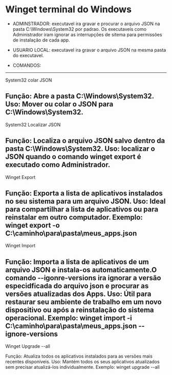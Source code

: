 # Winget terminal do Windows 

* ADMINSTRADOR: executavel ira gravar e procurar o arquivo JSON na pasta C:\Windows\System32 por padrao.
Os executaveis como Administrador iram ignorar as interrupções de sitema para permissões 
de instalação de cada app.

* USUARIO LOCAL: executavel ira gravar o arquivo JSON na mesma pasta do    executavel.

* COMANDOS:
-----------------------------------------------
System32 colar JSON

Função: Abre a pasta C:\Windows\System32.
Uso:  Mover ou colar o JSON para C:\Windows\System32.
-----------------------------------------------
System32 Localizar JSON

Função: Localiza o arquivo JSON salvo dentro da pasta C:\Windows\System32.
Uso: localizar o JSON quando o comando winget export é executado como Administrador.
-----------------------------------------------
Winget Export

Função: Exporta a lista de aplicativos instalados no seu sistema para um arquivo JSON.
Uso: Ideal para compartilhar a lista de aplicativos ou para reinstalar em outro computador.
Exemplo: winget export -o C:\caminho\para\pasta\meus_apps.json
-----------------------------------------------
Winget Import

Função: Importa a lista de aplicativos de um arquivo JSON e instala-os automaticamente.O comando --igonre-versions ira ignorar a versão especidficada do arquivo json e procurar as versões atualizadas dos Apps.
Uso: Útil para restaurar seu ambiente de trabalho em um novo dispositivo ou após a reinstalação do sistema operacional.
Exemplo: winget import -i C:\caminho\para\pasta\meus_apps.json --ignore-versions
-----------------------------------------------
Winget Upgrade --all

Função: Atualiza todos os aplicativos instalados para as versões mais recentes disponíveis.
Uso: Mantém todos os seus aplicativos atualizados sem precisar atualizá-los individualmente.
Exemplo: winget upgrade --all

